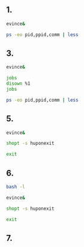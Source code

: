## 1.
```bash
evince&

ps -eo pid,ppid,comm | less
```

## 3.
```bash
evince&

jobs
disown %1
jobs

ps -eo pid,ppid,comm | less
```

## 5.
```bash
evince&

shopt -s huponexit

exit
```

## 6.
```bash
bash -l

evince&

shopt -s huponexit

exit
```

## 7.
```bash
